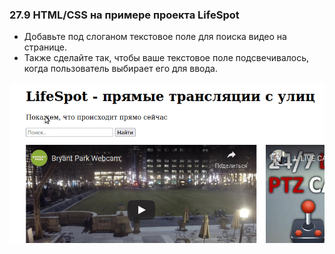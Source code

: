 ### 27.9 HTML/CSS на примере проекта LifeSpot


* Добавьте под слоганом текстовое поле для поиска видео на странице.
* Также сделайте так, чтобы ваше текстовое поле подсвечивалось, когда пользователь выбирает его для ввода.

![Результат](/SF.Module27/Static/img/module27.gif)








